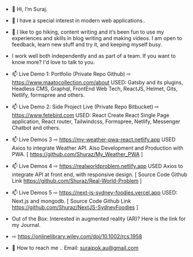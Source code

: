 - 👋 Hi, I’m Suraj.
- 👀 I have a special interest in modern web applications..

- 🌱 I like to go hiking, content writing and it’s been fun to use my experiences and skills in blog writing and making videos. I am open to feedback, learn new stuff and try it, and keeping myself busy.
-  I work well both independently and as part of a team. If you want to know more? I'd love to talk to you.
 
-  📫  Live Demo 1:  Portfolio (Private Repo Github) ⇨  https://www.maatocollection.com/about
       USED:  Gatsby and its plugins, Headless CMS, Graphql, FrontEnd Web Tech, ReactJS, Helmet, Gits, Netlify, formspree and others.
       
-  📫  Live Demo 2:  Side Project Live (Private Repo Bitbucket) ⇨  https://www.fetebird.com
       USED:  React Create React Single Page application, React router, Tailwindcss, Formspree, Netlify, Messenger Chatbot  and others.
              
-  📫  Live Demos 3 ⇨  https://my-weather-pwa-react.netlify.app
       USED Axios to integrate Weather API. Also Development and Production with PWA.
       [ https://github.com/Shuraz/My_Weather_PWA ]
       
-  📫  Live Demos 4 ⇨  https://realworldproblem.netlify.app
       USED Axios to integrate API at front end, with responsive design.
       [ Source Code Github Link  https://github.com/Shuraz/Real-World-Problem ]
       
-  📫  Live Demos 5 ⇨  https://next-js-sydney-foodies.vercel.app
       USED:  Next.js and mongodb.
       [ Source Code Github Link https://github.com/Shuraz/NextJS-SydneyFoodies ]

- Out of the Box: Interested in augmented reality (AR)? Here is the link for my Journal.
- ⇨ https://onlinelibrary.wiley.com/doi/10.1002/rcs.1958


- 📨 How to reach me ..  Email: surajpok.au@gmail.com

<!---
Shuraz/Shuraz is a ✨ special ✨ repository because its `README.md` (this file) appears on your GitHub profile.
You can click the Preview link to take a look at your changes.
--->
